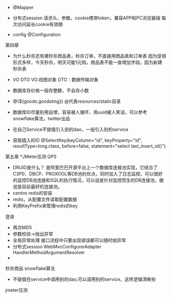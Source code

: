 * @Mapper
* 分布式session
请求头，参数，cookie携带token，兼容APP和PC浏览器端
每次访问延长cookie有效期

* config
@Configuration


第四章
* 为什么秒杀还有建秒杀商品表，秒杀订单，不直接用商品表和订单表
因为促销形式多样，今天秒杀，明天可能1元购，商品表不能一直增加字段。因为新建秒杀表
* VO DTO
VO:视图对象
DTO：数据传输对象
* 数据库存价格一般存整数，不会存小数
* @{${goods.goodsImg}} @代表resources/static目录
* 数据库ID尽量别用自增，容易被人循环，用uuid被人笑话，可以参考snowflake算法，twitter出品

* 在自己Service不提倡引入别的dao，一般引入别的service
* 获取插入的ID 
@SelectKey(keyColumn="id", keyProperty="id", resultType=long.class, before=false, statement="select last_insert_id()")


第五章
*JMeter压测
QPS


* DRUID是什么？
是阿里巴巴开源平台上一个数据库连接池实现，它结合了C3P0、DBCP、PROXOOL等DB池的优点，同时加入了日志监控，可以很好的监控DB池连接和SQL的执行情况，可以说是针对监控而生的DB连接池，据说是目前最好的连接池。
* centos redis的安装
* redis，从配置文件读取配置数据
* 利用KeyPrefix来管理redis的key

登录
* 两次MD5
* 参数检验->抛出异常
* 全局异常处理
接口流程中只要出现错误都可以随时抛异常
* 分布式session
WebMvcConfigurerAdapter
HandlerMethodArgumentResolver
* 

秒杀商品
snowflake算法
* 不提倡在service中调用别的dao,可以调用别的service，这样逻辑清晰些


jmeter压测